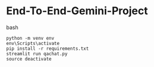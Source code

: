 # End-To-End-Gemini-Project
bash
```
python -m venv env
env\Scripts\activate
pip install -r requirements.txt
streamlit run qachat.py
source deactivate
```
